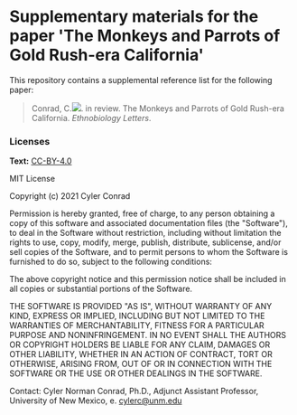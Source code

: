 # Supplementary materials for the paper 'The Monkeys and Parrots of Gold Rush-era California'

This repository contains a supplemental reference list for the following paper:

> Conrad, C.[![](https://orcid.org/sites/default/files/images/orcid_16x16.png)](https://orcid.org/0000-0003-4659-2884). in review. The Monkeys and Parrots of Gold Rush-era California. *Ethnobiology Letters*.

### Licenses

**Text:**
[CC-BY-4.0](http://creativecommons.org/licenses/by/4.0/)


MIT License

Copyright (c) 2021 Cyler Conrad

Permission is hereby granted, free of charge, to any person obtaining a copy of this software and associated documentation files (the "Software"), to deal in the Software without restriction, including without limitation the rights to use, copy, modify, merge, publish, distribute, sublicense, and/or sell copies of the Software, and to permit persons to whom the Software is furnished to do so, subject to the following conditions:

The above copyright notice and this permission notice shall be included in all copies or substantial portions of the Software.

THE SOFTWARE IS PROVIDED "AS IS", WITHOUT WARRANTY OF ANY KIND, EXPRESS OR IMPLIED, INCLUDING BUT NOT LIMITED TO THE WARRANTIES OF MERCHANTABILITY, FITNESS FOR A PARTICULAR PURPOSE AND NONINFRINGEMENT. IN NO EVENT SHALL THE AUTHORS OR COPYRIGHT HOLDERS BE LIABLE FOR ANY CLAIM, DAMAGES OR OTHER LIABILITY, WHETHER IN AN ACTION OF CONTRACT, TORT OR OTHERWISE, ARISING FROM, OUT OF OR IN CONNECTION WITH THE SOFTWARE OR THE USE OR OTHER DEALINGS IN THE SOFTWARE.

Contact:
Cyler Norman Conrad, Ph.D., Adjunct Assistant Professor, University of New Mexico, e. cylerc@unm.edu
